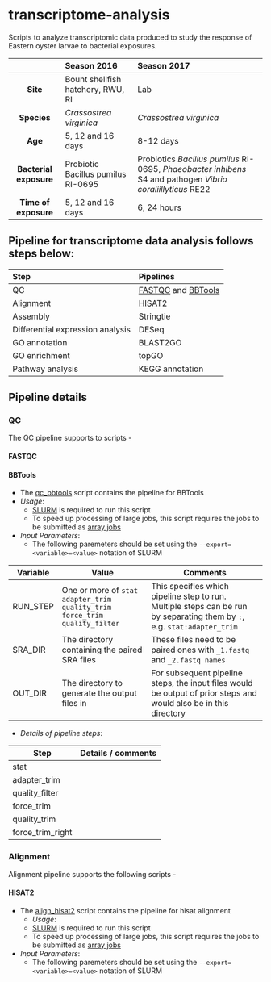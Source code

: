 # transcriptome-analysis

Scripts to analyze transcriptomic data produced to study the response of Eastern oyster larvae to bacterial exposures. 

| | Season 2016 | Season 2017 |
|:-:|:-|:-|
|**Site**|Bount shellfish hatchery, RWU, RI|Lab|
|**Species**|*Crassostrea virginica*|*Crassostrea virginica*|
|**Age**|5, 12 and 16 days|8-12 days|
|**Bacterial exposure**|Probiotic Bacillus pumilus RI-0695|Probiotics *Bacillus pumilus* RI-0695, *Phaeobacter inhibens* S4 and pathogen *Vibrio coraliillyticus* RE22|
|**Time of exposure**|5, 12 and 16 days| 6, 24 hours|

## Pipeline for transcriptome data analysis follows steps below:
| Step | Pipelines |
| :- | :- |
| QC | [FASTQC](#FASTQC) and [BBTools](#BBTools)| 
| Alignment| [HISAT2](#HISAT2) |
| Assembly|  Stringtie |
| Differential expression analysis| DESeq |
| GO annotation | BLAST2GO|
| GO enrichment | topGO  |
| Pathway analysis | KEGG annotation |

  
## Pipeline details

### QC 

The QC pipeline supports to scripts - 

#### FASTQC

#### BBTools 
  - The [qc_bbtools](qc_bbtools.sh) script contains the pipeline for BBTools 
  - _Usage_: 
    - [SLURM](https://slurm.schedmd.com/) is required to run this script
    - To speed up processing of large jobs, this script requires the jobs to be submitted as [array jobs](https://slurm.schedmd.com/job_array.html)
  - _Input Parameters_:
    - The following paremeters should be set using the `--export=<variable>=<value>` notation of SLURM
 
| Variable | Value                                                                       | Comments                                                                                                                 |
|----------|-----------------------------------------------------------------------------|--------------------------------------------------------------------------------------------------------------------------|
| RUN_STEP | One or more of `stat adapter_trim quality_trim force_trim quality_filter` | This specifies which pipeline step to run. Multiple steps can be run by separating them by `:`, e.g. `stat:adapter_trim` |
| SRA_DIR  | The directory containing the paired SRA files                               | These files need to be paired ones with `_1.fastq` and `_2.fastq names`                                                      |
| OUT_DIR  | The directory to generate the output files in                               | For subsequent pipeline steps, the input files would be output of prior steps and would also be in this directory        |

  - _Details of pipeline steps_: 
  
| Step | Details / comments |
| - | - |
| stat | |
| adapter_trim | | 
| quality_filter | | 
| force_trim | |
| quality_trim | |
| force_trim_right | |

### Alignment 

Alignment pipeline supports the following scripts - 

#### HISAT2
  - The [align_hisat2](align_hisat2.sh) script contains the pipeline for hisat alignment
    - _Usage_: 
    - [SLURM](https://slurm.schedmd.com/) is required to run this script
    - To speed up processing of large jobs, this script requires the jobs to be submitted as [array jobs](https://slurm.schedmd.com/job_array.html)
  - _Input Parameters_:
    - The following paremeters should be set using the `--export=<variable>=<value>` notation of SLURM
